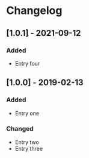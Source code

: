 # Changelog

## [1.0.1] - 2021-09-12
### Added
- Entry four

## [1.0.0] - 2019-02-13
### Added
- Entry one

### Changed
- Entry two
- Entry three